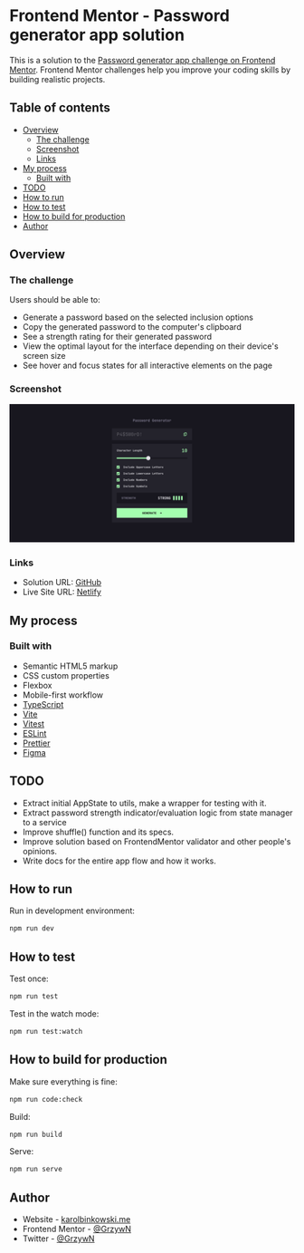 # Frontend Mentor - Password generator app solution

This is a solution to the [Password generator app challenge on Frontend Mentor](https://www.frontendmentor.io/challenges/password-generator-app-Mr8CLycqjh). Frontend Mentor challenges help you improve your coding skills by building realistic projects.

## Table of contents

- [Overview](#overview)
  - [The challenge](#the-challenge)
  - [Screenshot](#screenshot)
  - [Links](#links)
- [My process](#my-process)
  - [Built with](#built-with)
- [TODO](#todo)
- [How to run](#how-to-run)
- [How to test](#how-to-test)
- [How to build for production](#how-to-build-for-production)
- [Author](#author)

## Overview

### The challenge

Users should be able to:

- Generate a password based on the selected inclusion options
- Copy the generated password to the computer's clipboard
- See a strength rating for their generated password
- View the optimal layout for the interface depending on their device's screen size
- See hover and focus states for all interactive elements on the page

### Screenshot

![](./preview.png)

### Links

- Solution URL: [GitHub](https://github.com/GrzywN/password-generator-app)
- Live Site URL: [Netlify](https://grzywn-password-generator-app.netlify.app/)

## My process

### Built with

- Semantic HTML5 markup
- CSS custom properties
- Flexbox
- Mobile-first workflow
- [TypeScript](https://www.typescriptlang.org/)
- [Vite](https://vitejs.dev/)
- [Vitest](https://vitest.dev/)
- [ESLint](https://eslint.org/)
- [Prettier](https://prettier.io/)
- [Figma](https://www.figma.com)

## TODO

- Extract initial AppState to utils, make a wrapper for testing with it.
- Extract password strength indicator/evaluation logic from state manager to a service
- Improve shuffle() function and its specs.
- Improve solution based on FrontendMentor validator and other people's opinions.
- Write docs for the entire app flow and how it works.

## How to run

Run in development environment:

```bash
npm run dev
```

## How to test

Test once:

```bash
npm run test
```

Test in the watch mode:

```bash
npm run test:watch
```

## How to build for production

Make sure everything is fine:

```bash
npm run code:check
```

Build:

```bash
npm run build
```

Serve:

```bash
npm run serve
```

## Author

- Website - [karolbinkowski.me](https://karolbinkowski.me)
- Frontend Mentor - [@GrzywN](https://www.frontendmentor.io/profile/GrzywN)
- Twitter - [@GrzywN](https://www.twitter.com/GrzywN)
